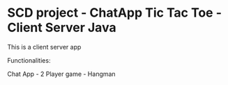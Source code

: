 ﻿# SCD project - ChatApp Tic Tac Toe - Client Server Java

This is a client server app

Functionalities:

Chat App  - 2 Player game - Hangman
